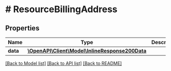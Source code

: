 # # ResourceBillingAddress

## Properties

Name | Type | Description | Notes
------------ | ------------- | ------------- | -------------
**data** | [**\OpenAPI\Client\Model\InlineResponse200Data**](InlineResponse200Data.md) |  | [optional]

[[Back to Model list]](../../README.md#models) [[Back to API list]](../../README.md#endpoints) [[Back to README]](../../README.md)
